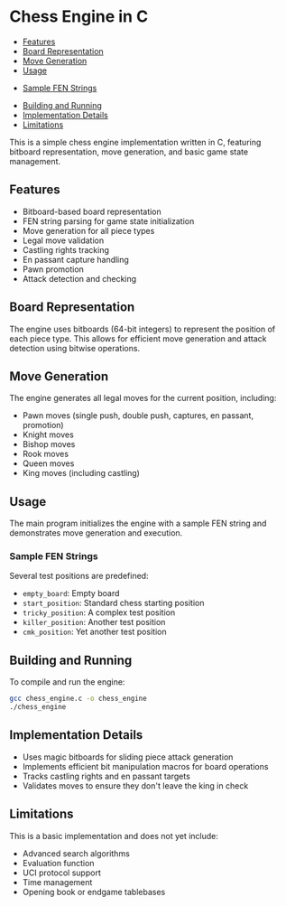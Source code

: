 # Chess Engine in C

<!-- TOC start (generated with https://github.com/derlin/bitdowntoc) -->

* [Features](#features)
* [Board Representation](#board-representation)
* [Move Generation](#move-generation)
* [Usage](#usage)
+ [Sample FEN Strings](#sample-fen-strings)
* [Building and Running](#building-and-running)
* [Implementation Details](#implementation-details)
* [Limitations](#limitations)

<!-- TOC end -->

This is a simple chess engine implementation written in C, featuring bitboard representation, move generation, and basic game state management.

<!-- TOC --><a name="features"></a>
## Features

- Bitboard-based board representation
- FEN string parsing for game state initialization
- Move generation for all piece types
- Legal move validation
- Castling rights tracking
- En passant capture handling
- Pawn promotion
- Attack detection and checking

<!-- TOC --><a name="board-representation"></a>
## Board Representation

The engine uses bitboards (64-bit integers) to represent the position of each piece type. This allows for efficient move generation and attack detection using bitwise operations.

<!-- TOC --><a name="move-generation"></a>
## Move Generation

The engine generates all legal moves for the current position, including:
- Pawn moves (single push, double push, captures, en passant, promotion)
- Knight moves
- Bishop moves
- Rook moves
- Queen moves
- King moves (including castling)

<!-- TOC --><a name="usage"></a>
## Usage

The main program initializes the engine with a sample FEN string and demonstrates move generation and execution.

<!-- TOC --><a name="sample-fen-strings"></a>
### Sample FEN Strings

Several test positions are predefined:
- `empty_board`: Empty board
- `start_position`: Standard chess starting position
- `tricky_position`: A complex test position
- `killer_position`: Another test position
- `cmk_position`: Yet another test position

<!-- TOC --><a name="building-and-running"></a>
## Building and Running

To compile and run the engine:
```bash
gcc chess_engine.c -o chess_engine
./chess_engine
```

<!-- TOC --><a name="implementation-details"></a>
## Implementation Details
- Uses magic bitboards for sliding piece attack generation
- Implements efficient bit manipulation macros for board operations
- Tracks castling rights and en passant targets
- Validates moves to ensure they don't leave the king in check

<!-- TOC --><a name="limitations"></a>
## Limitations

This is a basic implementation and does not yet include:

- Advanced search algorithms
- Evaluation function
- UCI protocol support
- Time management
- Opening book or endgame tablebases
